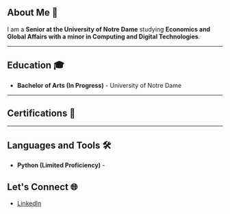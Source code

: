 
## About Me 👋
I am a **Senior at the University of Notre Dame** studying **Economics and Global Affairs with a minor in Computing and Digital Technologies**.

___
## Education 🎓
- **Bachelor of Arts (In Progress)** - University of Notre Dame
___
## Certifications 📜

___
## Languages and Tools 🛠️
- **Python (Limited Proficiency)** - 

## Let's Connect 🌐
- [LinkedIn](https://www.linkedin.com/in/xaviermarlowerogers/)
